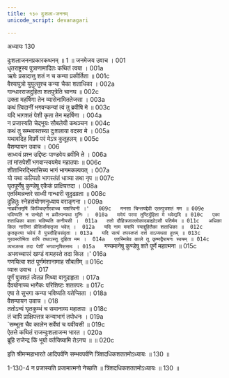 ```yaml
---
title: १३० दुःशला-जननम्
unicode_script: devanagari

---
```



अध्यायः 130

दुःशलाजननप्रकारकथनम् ॥ 1 ॥
जनमेजय उवाच ।	001  
धृतराष्ट्रस्य पुत्राणामादितः कथितं त्वया ।	001a  
ऋषेः प्रसादात्तु शतं न च कन्या प्रकीर्तिता ॥	001c  
वैश्यापुत्रो युयुत्सुश्च कन्या चैका शताधिका ।	002a  
गान्धारराजदुहिता शतपुत्रेति चानघ ॥	002c  
उक्ता महर्षिणा तेन व्यासेनामिततेजसा ।	003a  
कथं त्विदानीं भगवन्कन्यां त्वं तु ब्रवीषि मे ॥	003c  
यदि भागशतं पेशी कृता तेन महर्षिणा ।	004a  
न प्रजास्यति चेद्भूयः सौबलेयी कथञ्चन ॥	004c  
कथं तु सम्भवस्तस्या दुःशलाया वदस्व मे ।	005a  
यथावदिह विप्रर्षे परं मेऽत्र कुतूहलम् ॥	005c  
वैशम्पायन उवाच ।	006  
साध्वयं प्रश्न उद्दिष्टः पाण्डवेय ब्रवीमि ते ।	006a  
तां मांसपेशीं भगवान्स्वयमेव महातपाः ॥	006c  
शीताभिरद्भिरासिच्य भागं भागमकल्पयत् ।	007a  
यो यथा कल्पितो भागस्तंतं धात्र्या तथा नृप ॥	007c  
घृतपूर्णेषु कुण्डेषु एकैकं प्राक्षिपत्तदा ।	008a  
एतस्मिन्नन्तरे साध्वी गान्धारी सुदृढव्रता ॥	008c  
दुहितुः स्नेहसंयोगमनुध्याय वराङ्गना ।	009a  
`नाब्रवीत्तमृषिं किञ्चिद्गौरवाच्च यशस्विनी ।'	009c  
मनसा चिन्तयद्देवी एतत्पुत्रशतं मम ॥	009e  
भविष्यति न सन्देहो न ब्रवीत्यन्यथा मुनिः ।	010a  
ममेयं परमा तुष्टिर्दुहिता मे भवेद्यदि ॥	010c  
एका शताधिका बाला भविष्यति कनीयसी ।	011a  
ततो दौहित्रजाल्लोकादबाह्योऽसौ पतिर्मम ॥	011c  
अधिका किल नारीणां प्रीतिर्जामातृजा भवेत् ।	012a  
यदि नाम ममापि स्याद्दुहितैका शताधिका ॥	012c  
कृतकृत्या भवेयं वै पुत्रदौहित्रसंवृता ।	013a  
यदि सत्यं तपस्तप्तं दत्तं वाऽप्यथवा हुतम् ॥	013c  
गुरवस्तोषिता वापि तथाऽस्तु दुहिता मम ।	014a  
एतस्मिन्नेव काले तु कृष्णद्वैपायनः स्वयम् ॥	014c  
व्यभजत्स तदा पेशीं भगवानृषिसत्तमः ।	015a  
`गण्यमानेषु कुण्डेषु शते पूर्णे महात्मना ॥	015c  
अभवच्चापरं खण्डं वामहस्ते तदा किल ।'	016a  
गणयित्वा शतं पूर्णमंशानामाह सौबलीम् ॥	016c  
व्यास उवाच ।	017  
पूर्णं पुत्रशतं त्वेतन्न मिथ्या वागुदाहृता ।	017a  
दैवयोगाच्च भागैकः परिशिष्टः शतात्परः ॥	017c  
एषा ते सुभगा कन्या भविष्यति यतेप्सिता ।	018a  
वैशम्पायन उवाच ।	018  
ततोऽन्यं घृतकुम्भं च समानाय्य महातपाः ॥	018c  
तं चापि प्राक्षिपत्तत्र कन्याभागं तपोधनः ।	019a  
`सम्भूता चैव कालेन सर्वेषां च यवीयसी ॥	019c  
ऐतत्ते कथितं राजन्दुःशलाजन्म भारत ।	020a  
ब्रूहि राजेन्द्र किं भूयो वर्तयिष्यामि तेऽनघ ॥ ॥	020c  

इति श्रीमन्महाभारते आदिपर्वणि सम्भवपर्वणि त्रिंशदधिकशततमोऽध्यायः ॥ 130 ॥

1-130-4 न प्रजास्यति प्रजामात्मनो नेच्छति ॥ त्रिंशदधिकशततमोऽध्यायः ॥ 130 ॥